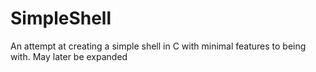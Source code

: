 # SimpleShell
 An attempt at creating a simple shell in C with minimal features to being with. May later be expanded
